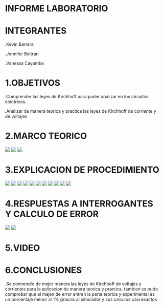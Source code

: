 # INFORME LABORATORIO

# INTEGRANTES
.Kevin Barrera

.Jennifer Beltran

.Vanessa Cayambe

# 1.OBJETIVOS

.Comprender las leyes de Kirchhoff para poder analizar en los circuitos eléctricos.

.Analizar de manera  teorica y practica  las leyes de Kirchhoff de corriente y de voltajes
# 2.MARCO TEORICO

![](https://github.com/Kevinsan21/Imagenes-Laboratorio-1-/blob/main/2.png)
![](https://github.com/Kevinsan21/Imagenes-Laboratorio-1-/blob/main/1.png)
![](https://github.com/Kevinsan21/Imagenes-Laboratorio-1-/blob/main/3.png)

# 3.EXPLICACION DE PROCEDIMIENTO 
![](https://github.com/Kevinsan21/Imagenes-Laboratorio-1-/blob/main/Circuitos2_1.jpg)
![](https://github.com/Kevinsan21/Imagenes-Laboratorio-1-/blob/main/Circuitos2_2.jpg)
![](https://github.com/Kevinsan21/Imagenes-Laboratorio-1-/blob/main/Circuitos2_3.jpg)
![](https://github.com/Kevinsan21/Imagenes-Laboratorio-1-/blob/main/Circuitos2_4.jpg)
![](https://github.com/Kevinsan21/Imagenes-Laboratorio-1-/blob/main/Circuitos2_5.jpg)
![](https://github.com/Kevinsan21/Imagenes-Laboratorio-1-/blob/main/VR1_1.jpg)
![](https://github.com/Kevinsan21/Imagenes-Laboratorio-1-/blob/main/Circuitos2_7.jpg)
![](https://github.com/Kevinsan21/Imagenes-Laboratorio-1-/blob/main/21.png)
![](https://github.com/Kevinsan21/Imagenes-Laboratorio-1-/blob/main/22.png)
![](https://github.com/Kevinsan21/Imagenes-Laboratorio-1-/blob/main/23.png)
![](https://github.com/Kevinsan21/Imagenes-Laboratorio-1-/blob/main/24.png)

# 4.RESPUESTAS A INTERROGANTES Y CALCULO DE ERROR
![](https://github.com/Kevinsan21/Imagenes-Laboratorio-1-/blob/main/1234_1.jpg)
![](https://github.com/Kevinsan21/Imagenes-Laboratorio-1-/blob/main/1234_2.jpg)
# 5.VIDEO

# 6.CONCLUSIONES 
.Se comrendio de mejor manera  las leyes de Kirchhoff de voltajes y corrientes  para la aplicacion de  manera teorica y practica, tambien se pudo comprobar que el majen de error entren la parte teorica  y experimental es un porcentaje menor al 1% gracias al simulador y sus calculos casi exactos
